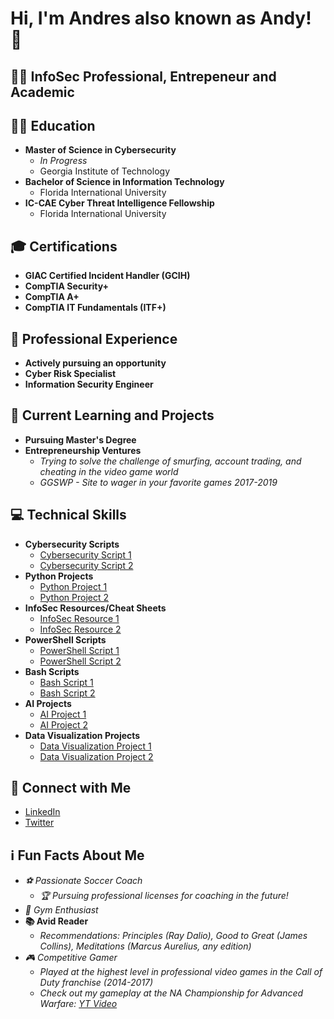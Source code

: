 <h1>Hi, I'm Andres also known as Andy! 👋 </h1>

<h2>👨‍💻 InfoSec Professional, Entrepeneur and Academic </h2>

## 👨‍🎓 Education
- **Master of Science in Cybersecurity**
  - *In Progress*
  - Georgia Institute of Technology
- **Bachelor of Science in Information Technology**
  - Florida International University
- **IC-CAE Cyber Threat Intelligence Fellowship**
  - Florida International University

## 🎓 Certifications
- **GIAC Certified Incident Handler (GCIH)**
- **CompTIA Security+**
- **CompTIA A+**
- **CompTIA IT Fundamentals (ITF+)**

## 💼 Professional Experience
- **Actively pursuing an opportunity** 
- **Cyber Risk Specialist** 
- **Information Security Engineer**

## 🌱 Current Learning and Projects
- **Pursuing Master's Degree** 
- **Entrepreneurship Ventures**
  - *Trying to solve the challenge of smurfing, account trading, and cheating in the video game world*
  - *GGSWP - Site to wager in your favorite games 2017-2019*

## 💻 Technical Skills
- **Cybersecurity Scripts**
  - [Cybersecurity Script 1](link-to-script1)
  - [Cybersecurity Script 2](link-to-script2)
- **Python Projects**
  - [Python Project 1](link-to-project1)
  - [Python Project 2](link-to-project2)
- **InfoSec Resources/Cheat Sheets**
  - [InfoSec Resource 1](link-to-resource1)
  - [InfoSec Resource 2](link-to-resource2)
- **PowerShell Scripts**
  - [PowerShell Script 1](link-to-script1)
  - [PowerShell Script 2](link-to-script2)
- **Bash Scripts**
  - [Bash Script 1](link-to-script1)
  - [Bash Script 2](link-to-script2)
- **AI Projects**
  - [AI Project 1](link-to-project1)
  - [AI Project 2](link-to-project2)
- **Data Visualization Projects**
  - [Data Visualization Project 1](link-to-project1)
  - [Data Visualization Project 2](link-to-project2)

## 🔗 Connect with Me
- [LinkedIn](https://www.linkedin.com/in/andres-alvarez-92a931145/)
- [Twitter](https://twitter.com/TheRealPapiAndy)

## ℹ️ Fun Facts About Me
- *⚽ Passionate Soccer Coach*
  - *🏆 Pursuing professional licenses for coaching in the future!*
- *💪 Gym Enthusiast*
- **📚 Avid Reader**
  - *Recommendations: Principles (Ray Dalio), Good to Great (James Collins), Meditations (Marcus Aurelius, any edition)*
- *🎮 Competitive Gamer*
  - *Played at the highest level in professional video games in the Call of Duty franchise (2014-2017)*
  - *Check out my gameplay at the NA Championship for Advanced Warfare: [YT Video](https://www.youtube.com/watch?v=ewTRlgSEv7w)*
